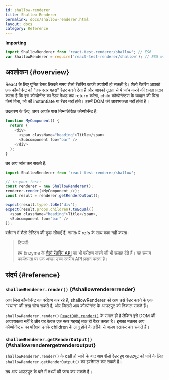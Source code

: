 ```yaml
---
id: shallow-renderer
title: Shallow Renderer
permalink: docs/shallow-renderer.html
layout: docs
category: Reference
---
```


**Importing**

```javascript
import ShallowRenderer from 'react-test-renderer/shallow'; // ES6
var ShallowRenderer = require('react-test-renderer/shallow'); // ES5 with npm
```

## अवलोकन {#overview}

React के लिए यूनिट टेस्ट लिखते समय शैलो रेंडरिंग काफ़ी उपयोगी हो सकती है। शैलो रेंडरिंग आपको एक कौम्पोनॅन्ट को "एक स्तर गहरा" रेंडर करने देता है और आपको दृढ़ता से ये जांच करने की क्षमता प्रदान करता है कि इस कौम्पोनॅन्ट का रेंडर मेथड क्या return करेगा, child कौम्पोनॅन्टस के व्यव्हार की चिंता किये बिना, जो की instantiate या रेंडर नहीं होते। इसमें DOM की आवश्यकता नहीं होती है।

उदहारण के लिए, अगर आपके पास निम्नलिखित कौम्पोनॅन्ट है:

```javascript
function MyComponent() {
  return (
    <div>
      <span className="heading">Title</span>
      <Subcomponent foo="bar" />
    </div>
  );
}
```

तब आप जांच कर सकते हैं:

```javascript
import ShallowRenderer from 'react-test-renderer/shallow';

// in your test:
const renderer = new ShallowRenderer();
renderer.render(<MyComponent />);
const result = renderer.getRenderOutput();

expect(result.type).toBe('div');
expect(result.props.children).toEqual([
  <span className="heading">Title</span>,
  <Subcomponent foo="bar" />
]);
```

वर्तमान में शैलो टेस्टिंग की कुछ सीमाएँ हैं, नामतः ये refs के साथ काम नहीं करता।

> टिप्पणी:
>
> हम Enzyme के [शैलो रेंडरिंग API](https://airbnb.io/enzyme/docs/api/shallow.html) का भी परीक्षण करने की भी सलाह देते हैं। यह समान कार्यक्षमता पर एक अच्छा उच्च स्तरीय API प्रदान करता है।

## संदर्भ {#reference}

### `shallowRenderer.render()` {#shallowrendererrender}

आप जिस कौम्पोनॅन्ट का परीक्षण कर रहे हैं, shallowRenderer को आप उसे रेंडर करने के एक "स्थान" की तरह सोच सकते हैं, और जिससे आप कौम्पोनॅन्ट के आउटपुट को निकाल सकते हैं।

`shallowRenderer.render()` [`ReactDOM.render()`](/docs/react-dom.html#render) के समान ही है लेकिन इसे DOM की आवश्यकता नहीं है और यह केवल एक स्तर गहराई तक ही रेंडर करता है। इसका मतलब आप कौम्पोनॅन्टस का परिक्षण उनके children के लागू होने के तरीके से अलग रखकर कर सकते हैं।

### `shallowRenderer.getRenderOutput()` {#shallowrenderergetrenderoutput}

`shallowRenderer.render()` के call हो जाने के बाद आप शैलो रेंडर हुए आउटपुट को पाने के लिए `shallowRenderer.getRenderOutput()` का इस्तेमाल कर सकते हैं।

तब आप आउटपुट के बारे में तथ्यों की जांच कर सकते हैं। 
